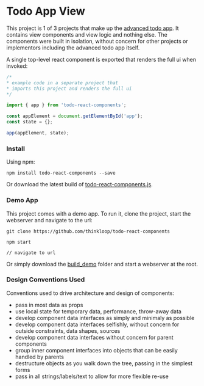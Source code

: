 # Todo App View 

This project is 1 of 3 projects that make up the [advanced todo app](https://github.com/thinkloop/todo-app). It contains view components and view logic and nothing else. The components were built in isolation, without concern for other projects or implementors including the advanced todo app itself. 

A single top-level react component is exported that renders the full ui when invoked:

```javascript
/* 
* example code in a separate project that 
* imports this project and renders the full ui
*/

import { app } from 'todo-react-components';

const appElement = document.getElementById('app');
const state = {};

app(appElement, state);

```

### Install
Using npm:

```
npm install todo-react-components --save
```

Or download the latest build of [todo-react-components.js](build/todo-react-components.js).

### Demo App

This project comes with a demo app. To run it, clone the project, start the webserver and navigate to the url:

```
git clone https://github.com/thinkloop/todo-react-components

npm start

// navigate to url
```
Or simply download the [build_demo](build_demo) folder and start a webserver at the root.

### Design Conventions Used
Conventions used to drive architecture and design of components:
- pass in most data as props
- use local state for temporary data, performance, throw-away data
- develop component data interfaces as simply and minimaly as possible
- develop component data interfaces selfishly, without concern for outside constraints, data shapes, sources
- develop component data interfaces without concern for parent components
- group inner component interfaces into objects that can be easily handled by parents
- destructure objects as you walk down the tree, passing in the simplest forms
- pass in all strings/labels/text to allow for more flexible re-use

